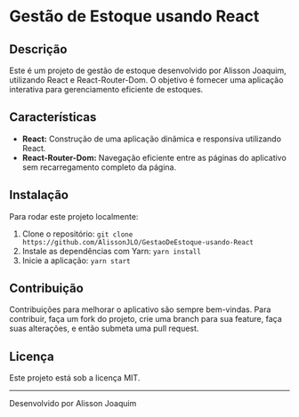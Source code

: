 # Gestão de Estoque usando React

## Descrição
Este é um projeto de gestão de estoque desenvolvido por Alisson Joaquim, utilizando React e React-Router-Dom. O objetivo é fornecer uma aplicação interativa para gerenciamento eficiente de estoques.

## Características
- **React:** Construção de uma aplicação dinâmica e responsiva utilizando React.
- **React-Router-Dom:** Navegação eficiente entre as páginas do aplicativo sem recarregamento completo da página.

## Instalação
Para rodar este projeto localmente:
1. Clone o repositório: `git clone https://github.com/AlissonJLO/GestaoDeEstoque-usando-React`
2. Instale as dependências com Yarn: `yarn install`
3. Inicie a aplicação: `yarn start`

## Contribuição
Contribuições para melhorar o aplicativo são sempre bem-vindas. Para contribuir, faça um fork do projeto, crie uma branch para sua feature, faça suas alterações, e então submeta uma pull request.

## Licença
Este projeto está sob a licença MIT.

---

Desenvolvido por Alisson Joaquim
